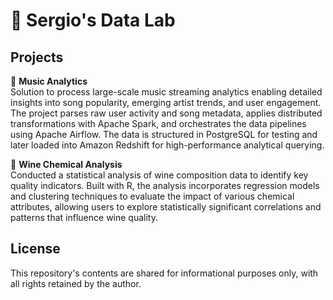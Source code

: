 # 🔬 Sergio's Data Lab

## Projects

🎼 **Music Analytics**  
Solution to process large-scale music streaming analytics enabling detailed insights into song popularity, emerging artist trends, and user engagement. The project parses raw user activity and song metadata, applies distributed transformations with Apache Spark, and orchestrates the data pipelines using Apache Airflow. The data is structured in PostgreSQL for testing and later loaded into Amazon Redshift for high-performance analytical querying.

🍷 **Wine Chemical Analysis**  
Conducted a statistical analysis of wine composition data to identify key quality indicators. Built with R, the analysis incorporates regression models and clustering techniques to evaluate the impact of various chemical attributes, allowing users to explore statistically significant correlations and patterns that influence wine quality.

## License
This repository's contents are shared for informational purposes only, with all rights retained by the author.
